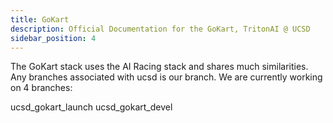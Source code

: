 ```yaml
---
title: GoKart
description: Official Documentation for the GoKart, TritonAI @ UCSD
sidebar_position: 4
---
```


The GoKart stack uses the AI Racing stack and shares much similarities. Any branches associated with ucsd is our branch. We are currently working on 4 branches:


ucsd_gokart_launch
ucsd_gokart_devel
